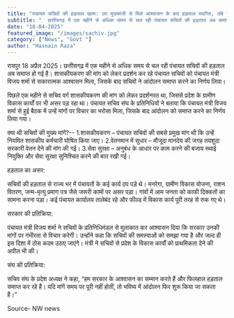 ```yaml
---
title: "पंचायत सचिवों की हड़ताल खत्म: उप मुख्यमंत्री से मिले आश्वासन के बाद हड़ताल स्थगित, लंबे समय से चल रही थी हड़ताल "
subtitle: "  छत्तीसगढ़ में एक महीने से अधिक समय से चल रही पंचायत सचिवों की हड़ताल अब समाप्त हो गई है। शासकीयकरण की मांग को लेकर प्रदर्शन कर रहे पंचायत सचिवों को पंचायत मंत्री विजय शर्मा से सकारात्मक आश्वासन मिला, जिसके बाद सचिवों ने आंदोलन समाप्त करने का निर्णय लिया।"
date: "18-04-2025"
featured_image: "/images/sachiv.jpg"
category: ["News", "Govt "]
author: "Hasnain Raza"
---
```


रायपुर 18 अप्रैल 2025। छत्तीसगढ़ में एक महीने से अधिक समय से चल रही पंचायत सचिवों की हड़ताल अब समाप्त हो गई है। शासकीयकरण की मांग को लेकर प्रदर्शन कर रहे पंचायत सचिवों को पंचायत मंत्री विजय शर्मा से सकारात्मक आश्वासन मिला, जिसके बाद सचिवों ने आंदोलन समाप्त करने का निर्णय लिया।

पिछले एक महीने से सचिव वर्ग शासकीयकरण की मांग को लेकर प्रदर्शनरत था, जिससे प्रदेश के ग्रामीण विकास कार्यों पर भी असर पड़ रहा था। पंचायत सचिव संघ के प्रतिनिधियों ने बताया कि पंचायत मंत्री विजय शर्मा से हुई बैठक में उन्हें मांगों पर विचार का भरोसा मिला, जिसके बाद आंदोलन को समाप्त करने का निर्णय लिया गया।

क्या थी सचिवों की मुख्य मांगें?--
1.शासकीयकरण – पंचायत सचिवों की सबसे प्रमुख मांग थी कि उन्हें नियमित शासकीय कर्मचारी घोषित किया जाए।
2.वेतनमान में सुधार – मौजूदा मानदेय की जगह तयशुदा सरकारी वेतन देने की मांग की गई।
3.सेवा सुरक्षा – अनुबंध के आधार पर काम करने की बजाय स्थाई नियुक्ति और सेवा सुरक्षा सुनिश्चित करने की बात रखी गई।

हड़ताल का असर:

सचिवों की हड़ताल से राज्य भर में पंचायतों के कई कार्य ठप पड़े थे। मनरेगा, ग्रामीण विकास योजना, राशन वितरण, जन्म-मृत्यु प्रमाण पत्र जैसे जरूरी कामों पर असर पड़ा। गांवों में आम जनता को काफी दिक्कतों का सामना करना पड़ा। कई पंचायत कार्यालय तालेबंद रहे और फील्ड में विकास कार्य पूरी तरह से रुक गए थे।

सरकार की प्रतिक्रिया:

पंचायत मंत्री विजय शर्मा ने सचिवों के प्रतिनिधिमंडल से मुलाकात कर आश्वासन दिया कि सरकार उनकी मांगों पर गंभीरता से विचार करेगी। उन्होंने कहा कि सचिवों की समस्याओं को समझा गया है और जल्द ही इस दिशा में ठोस कदम उठाए जाएंगे। मंत्री ने सचिवों से प्रदेश के विकास कार्यों को प्राथमिकता देने की अपील भी की।

संघ की प्रतिक्रिया:

सचिव संघ के प्रदेश अध्यक्ष ने कहा, “हम सरकार के आश्वासन का सम्मान करते हैं और फिलहाल हड़ताल समाप्त कर रहे हैं। यदि मांगें समय पर पूरी नहीं होतीं, तो भविष्य में आंदोलन फिर शुरू किया जा सकता है।”

Source- NW news
